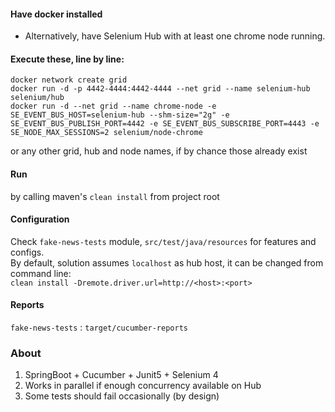 #### Have docker installed
  - Alternatively, have Selenium Hub with at least one chrome node running.
#### Execute these, line by line:
`docker network create grid`\
`docker run -d -p 4442-4444:4442-4444 --net grid --name selenium-hub selenium/hub`\
`docker run -d --net grid --name chrome-node -e SE_EVENT_BUS_HOST=selenium-hub --shm-size="2g" -e SE_EVENT_BUS_PUBLISH_PORT=4442 -e SE_EVENT_BUS_SUBSCRIBE_PORT=4443 -e SE_NODE_MAX_SESSIONS=2 selenium/node-chrome`

or any other grid, hub and node names, if by chance those already exist

#### Run
by calling maven's `clean install` from project root

#### Configuration
Check `fake-news-tests` module, `src/test/java/resources` for features and configs.\
By default, solution assumes `localhost` as hub host, it can be changed from command line:\
`clean install -Dremote.driver.url=http://<host>:<port>`

#### Reports
`fake-news-tests` : `target/cucumber-reports`

### About
1. SpringBoot + Cucumber + Junit5 + Selenium 4
2. Works in parallel if enough concurrency available on Hub
3. Some tests should fail occasionally (by design)